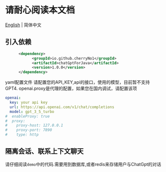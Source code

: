 # 请耐心阅读本文档
[English](./README.md) | 简体中文 
## 引入依赖
```xml
      <dependency>
            <groupId>io.github.cherryNo1</groupId>
            <artifactId>chatGptForJava</artifactId>
            <version>1.0.0</version>
      </dependency>
```
yaml配置文件 请配置您的API_KEY,api的接口，使用的模型，目前暂不支持GPT4.
openai.proxy是代理的配置，如果您在国内调试，请配置该项

```yaml
openai:
  key: your api key
  url: https://api.openai.com/v1/chat/completions
  model: gpt_3_5_turbo
#  enableProxy: true
#  proxy:
#    proxy-host: 127.0.0.1
#    proxy-port: 7890
#    type: http
```

## 隔离会话、联系上下文聊天
请仔细阅读`demo`中的代码.需要用到数据库,或者redis来存储用户与ChatGpt的对话
